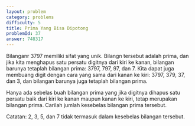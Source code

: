 ```yaml
---
layout: problem
category: problems
difficulty: 5
title: Prima Yang Bisa Dipotong
problemId: 37
answer: 748317
---
```

Bilanganr 3797 memiliki sifat yang unik. Bilangn tersebut adalah prima, dan jika kita menghapus satu persatu digitnya dari kiri ke kanan, bilangan barunya tetaplah bilangan prima: 3797, 797, 97, dan 7. Kita dapat juga membuang digit dengan cara yang sama dari kanan ke kiri: 3797, 379, 37, dan 3, dan bilangan barunya juga tetaplah bilangan prima.

Hanya ada sebelas buah bilangan prima yang jika digitnya dihapus satu persatu baik dari kiri ke kanan maupun kanan ke kiri, tetap merupakan bilangan prima. Carilah jumlah kesebelas bilangan prima tersebut.

Catatan: 2, 3, 5, dan 7 tidak termasuk dalam kesebelas bilangan tersebut.
